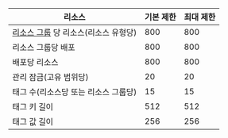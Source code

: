 | 리소스 | 기본 제한 | 최대 제한 |
| --- | --- | --- |
| [리소스 그룹](../articles/azure-resource-manager/resource-group-overview.md#resource-groups) 당 리소스(리소스 유형당) |800 |800 |
| 리소스 그룹당 배포 |800 |800 |
| 배포당 리소스 |800 |800 |
| 관리 잠금(고유 범위당) |20 |20 |
| 태그 수(리소스당 또는 리소스 그룹당) |15 |15 |
| 태그 키 길이 |512 |512 |
| 태그 값 길이 |256 |256 |



<!--HONumber=Nov16_HO3-->


